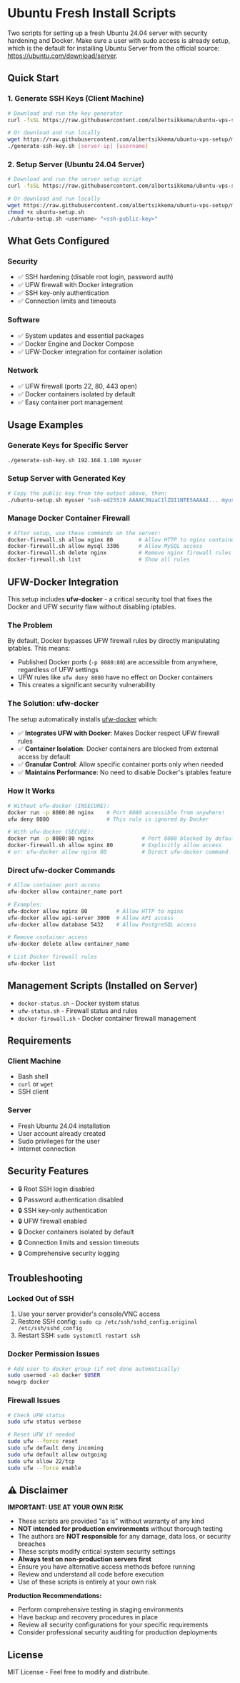 # Ubuntu Fresh Install Scripts

Two scripts for setting up a fresh Ubuntu 24.04 server with security hardening and Docker. Make sure a user with sudo access is already setup, which is the default for installing Ubuntu Server from the official source: https://ubuntu.com/download/server.

## Quick Start

### 1. Generate SSH Keys (Client Machine)

```bash
# Download and run the key generator
curl -fsSL https://raw.githubusercontent.com/albertsikkema/ubuntu-vps-setup/main/ubuntu-fresh-install/generate-ssh-key.sh | bash

# Or download and run locally
wget https://raw.githubusercontent.com/albertsikkema/ubuntu-vps-setup/main/ubuntu-fresh-install/generate-ssh-key.sh
./generate-ssh-key.sh [server-ip] [username]
```

### 2. Setup Server (Ubuntu 24.04 Server)

```bash
# Download and run the server setup script
curl -fsSL https://raw.githubusercontent.com/albertsikkema/ubuntu-vps-setup/main/ubuntu-fresh-install/ubuntu-setup.sh | bash -s -- <username> "<ssh-public-key>"

# Or download and run locally
wget https://raw.githubusercontent.com/albertsikkema/ubuntu-vps-setup/main/ubuntu-fresh-install/ubuntu-setup.sh
chmod +x ubuntu-setup.sh
./ubuntu-setup.sh <username> "<ssh-public-key>"
```

## What Gets Configured

### Security
- ✅ SSH hardening (disable root login, password auth)
- ✅ UFW firewall with Docker integration
- ✅ SSH key-only authentication
- ✅ Connection limits and timeouts

### Software
- ✅ System updates and essential packages
- ✅ Docker Engine and Docker Compose
- ✅ UFW-Docker integration for container isolation

### Network
- ✅ UFW firewall (ports 22, 80, 443 open)
- ✅ Docker containers isolated by default
- ✅ Easy container port management

## Usage Examples

### Generate Keys for Specific Server
```bash
./generate-ssh-key.sh 192.168.1.100 myuser
```

### Setup Server with Generated Key
```bash
# Copy the public key from the output above, then:
./ubuntu-setup.sh myuser "ssh-ed25519 AAAAC3NzaC1lZDI1NTE5AAAAI... myuser@192.168.1.100"
```

### Manage Docker Container Firewall
```bash
# After setup, use these commands on the server:
docker-firewall.sh allow nginx 80        # Allow HTTP to nginx container
docker-firewall.sh allow mysql 3306      # Allow MySQL access
docker-firewall.sh delete nginx          # Remove nginx firewall rules
docker-firewall.sh list                  # Show all rules
```

## UFW-Docker Integration

This setup includes **ufw-docker** - a critical security tool that fixes the Docker and UFW security flaw without disabling iptables.

### The Problem
By default, Docker bypasses UFW firewall rules by directly manipulating iptables. This means:
- Published Docker ports (`-p 8080:80`) are accessible from anywhere, regardless of UFW settings
- UFW rules like `ufw deny 8080` have no effect on Docker containers
- This creates a significant security vulnerability

### The Solution: ufw-docker
The setup automatically installs [ufw-docker](https://github.com/chaifeng/ufw-docker) which:
- ✅ **Integrates UFW with Docker**: Makes Docker respect UFW firewall rules
- ✅ **Container Isolation**: Docker containers are blocked from external access by default
- ✅ **Granular Control**: Allow specific container ports only when needed
- ✅ **Maintains Performance**: No need to disable Docker's iptables feature

### How It Works
```bash
# Without ufw-docker (INSECURE):
docker run -p 8080:80 nginx    # Port 8080 accessible from anywhere!
ufw deny 8080                  # This rule is ignored by Docker

# With ufw-docker (SECURE):
docker run -p 8080:80 nginx               # Port 8080 blocked by default
docker-firewall.sh allow nginx 80         # Explicitly allow access
# or: ufw-docker allow nginx 80           # Direct ufw-docker command
```

### Direct ufw-docker Commands
```bash
# Allow container port access
ufw-docker allow container_name port

# Examples:
ufw-docker allow nginx 80         # Allow HTTP to nginx
ufw-docker allow api-server 3000  # Allow API access
ufw-docker allow database 5432    # Allow PostgreSQL access

# Remove container access
ufw-docker delete allow container_name

# List Docker firewall rules
ufw-docker list
```

## Management Scripts (Installed on Server)

- `docker-status.sh` - Docker system status
- `ufw-status.sh` - Firewall status and rules
- `docker-firewall.sh` - Docker container firewall management

## Requirements

### Client Machine
- Bash shell
- `curl` or `wget`
- SSH client

### Server
- Fresh Ubuntu 24.04 installation
- User account already created
- Sudo privileges for the user
- Internet connection

## Security Features

- 🔒 Root SSH login disabled
- 🔒 Password authentication disabled  
- 🔒 SSH key-only authentication
- 🔒 UFW firewall enabled
- 🔒 Docker containers isolated by default
- 🔒 Connection limits and session timeouts
- 🔒 Comprehensive security logging

## Troubleshooting

### Locked Out of SSH
1. Use your server provider's console/VNC access
2. Restore SSH config: `sudo cp /etc/ssh/sshd_config.original /etc/ssh/sshd_config`
3. Restart SSH: `sudo systemctl restart ssh`

### Docker Permission Issues
```bash
# Add user to docker group (if not done automatically)
sudo usermod -aG docker $USER
newgrp docker
```

### Firewall Issues
```bash
# Check UFW status
sudo ufw status verbose

# Reset UFW if needed
sudo ufw --force reset
sudo ufw default deny incoming
sudo ufw default allow outgoing  
sudo ufw allow 22/tcp
sudo ufw --force enable
```

## ⚠️ Disclaimer

**IMPORTANT: USE AT YOUR OWN RISK**

- These scripts are provided "as is" without warranty of any kind
- **NOT intended for production environments** without thorough testing
- The authors are **NOT responsible** for any damage, data loss, or security breaches
- These scripts modify critical system security settings
- **Always test on non-production servers first**
- Ensure you have alternative access methods before running
- Review and understand all code before execution
- Use of these scripts is entirely at your own risk

**Production Recommendations:**
- Perform comprehensive testing in staging environments
- Have backup and recovery procedures in place
- Review all security configurations for your specific requirements
- Consider professional security auditing for production deployments

## License

MIT License - Feel free to modify and distribute.
